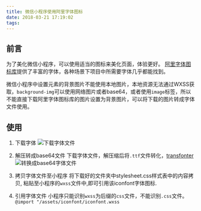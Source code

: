 ```yaml
---
title: 微信小程序使用阿里字体图标
date: 2018-03-21 17:19:02
tags:
---
```


## 前言

为了美化微信小程序，可以使用适当的图标来美化页面，体验更好。
[阿里字体图标库](http://www.iconfont.cn/)提供了丰富的字体，各种场景下项目中所需要字体几乎都能找到。

微信小程序中设置元素的背景图片不能使用本地图片，本地资源无法通过WXSS获取，`background-img`可以使用网络图片或者base64，或者使用`image`标签，所以不能直接下载阿里字体图标库的图片设置为背景图片，可以将下载的图片转成字体文件使用。

## 使用

1. 下载字体
![下载字体文件](https://hexo-blog-1256208212.cos.ap-beijing.myqcloud.com/1521625432192.jpg)

2. 解压转成base64文件
下载字体文件，解压缩后将`.ttf`文件转化，[transfonter](https://transfonter.org/)
![转换成base64字体文件](https://hexo-blog-1256208212.cos.ap-beijing.myqcloud.com/1521628758409.jpg)

3. 拷贝字体文件至小程序
将下载好的文件夹中stylesheet.css样式表中的内容拷贝, 粘贴至小程序的`wxss`文件中,即可引用该iconfont字体图标.

4. 引用字体文件
小程序只能识别`wxss`为后缀的`css`文件，不能识别`.css`文件。
`@import "/assets/iconfont/iconfont.wxss`

